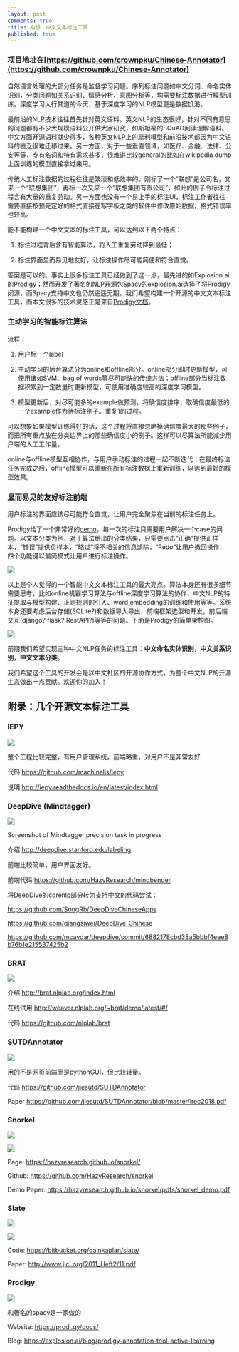 ```yaml
---
layout: post
comments: true
title: 构想：中文文本标注工具
published: true
---
```


### 项目地址在[https://github.com/crownpku/Chinese-Annotator](https://github.com/crownpku/Chinese-Annotator)


自然语言处理的大部分任务是监督学习问题。序列标注问题如中文分词、命名实体识别，分类问题如关系识别、情感分析、意图分析等，均需要标注数据进行模型训练。深度学习大行其道的今天，基于深度学习的NLP模型更是数据饥渴。

最前沿的NLP技术往往首先针对英文语料。英文NLP的生态很好，针对不同有意思的问题都有不少大规模语料公开供大家研究，如斯坦福的SQuAD阅读理解语料。中文方面开源语料就少得多，各种英文NLP上的犀利模型和前沿技术都因为中文语料的匮乏很难迁移过来。另一方面，对于一些垂直领域，如医疗、金融、法律、公安等等，专有名词和特有需求甚多，很难讲比较general的比如在wikipedia dump上面训练的模型直接拿过来用。

传统人工标注数据的过程往往是繁琐和低效率的。刚标了一个“联想”是公司名，又来一个“联想集团”，再标一次又来一个“联想集团有限公司”，如此的例子令标注过程含有大量的重复劳动。另一方面也没有一个易上手的标注UI，标注工作者往往需要直接按预先定好的格式直接在写字板之类的软件中修改原始数据，格式错误率也较高。

能不能构建一个中文文本的标注工具，可以达到以下两个特点：

1. 标注过程背后含有智能算法，将人工重复劳动降到最低；

2. 标注界面显而易见地友好，让标注操作尽可能简便和符合直觉。

答案是可以的。事实上很多标注工具已经做到了这一点，最先进的如Explosion.ai的Prodigy；然而开发了著名的NLP开源包Spacy的explosion.ai选择了将Prodigy闭源，而Spacy支持中文也仍然遥遥无期。我们希望构建一个开源的中文文本标注工具，而本文很多的技术灵感正是来自[Prodigy文档](https://prodi.gy/docs/)。

### 主动学习的智能标注算法

流程：

1. 用户标一个label

2. 主动学习的后台算法分为online和offline部分。online部分即时更新模型，可使用诸如SVM、bag of words等尽可能快的传统方法；offline部分当标注数据积累到一定数量时更新模型，可使用准确度较高的深度学习模型。

3. 模型更新后，对尽可能多的example做预测，将确信度排序，取确信度最低的一个example作为待标注例子。重复1的过程。

可以想象如果模型训练得好的话，这个过程将直接忽略掉确信度最大的那些例子，而把所有重点放在分类边界上的那些确信度小的例子。这样可以尽算法所能减少用户端的人工工作量。

online与offline模型互相协作，与用户手动标注的过程一起不断迭代；在最终标注任务完成之后，offline模型可以重新在所有标注数据上重新训练，以达到最好的模型效果。


### 显而易见的友好标注前端

用户标注的界面应该尽可能符合直觉，让用户完全聚焦在当前的标注任务上。

Prodigy给了一个非常好的[demo](https://prodi.gy/demo)，每一次的标注只需要用户解决一个case的问题。以文本分类为例，对于算法给出的分类结果，只需要点击“正确”提供正样本，“错误”提供负样本，“略过”将不相关的信息滤除，“Redo”让用户撤回操作，四个功能键以最简模式让用户进行标注操作。

![](https://raw.githubusercontent.com/crownpku/Chinese-Annotator/master/images/10.png)



以上是个人觉得的一个智能中文文本标注工具的最大亮点。算法本身还有很多细节需要思考，比如online机器学习算法与offline深度学习算法的协作、中文NLP的特征提取与模型构建、正则规则的引入、word embedding的训练和使用等等。系统本身还要考虑后台存储(SQLite?)和数据导入导出，前端框架选型和开发，前后端交互(django? flask? RestAPI?)等等的问题。下面是Prodigy的简单架构图。

![](https://raw.githubusercontent.com/crownpku/Chinese-Annotator/master/images/11.png)

前期我们希望实现三种中文NLP任务的标注工具：**中文命名实体识别**，**中文关系识别**，**中文文本分类**。

我们希望这个工具的开发会是以中文社区的开源协作方式，为整个中文NLP的开源生态做出一点贡献。欢迎你的加入！



## 附录：几个开源文本标注工具


### IEPY

![](https://raw.githubusercontent.com/crownpku/Chinese-Annotator/master/images/1.png)

整个工程比较完整，有用户管理系统。前端略重，对用户不是非常友好

代码 <https://github.com/machinalis/iepy>

说明 <http://iepy.readthedocs.io/en/latest/index.html>

 
### DeepDive (Mindtagger)

![](https://raw.githubusercontent.com/crownpku/Chinese-Annotator/master/images/2.png)

Screenshot of Mindtagger precision task in progress

介绍 <http://deepdive.stanford.edu/labeling>

前端比较简单，用户界面友好。

前端代码 <https://github.com/HazyResearch/mindbender>

将DeepDive的corenlp部分转为支持中文的代码尝试：

<https://github.com/SongRb/DeepDiveChineseApps>

<https://github.com/qiangsiwei/DeepDive_Chinese>

<https://github.com/mcavdar/deepdive/commit/6882178cbd38a5bbbf4eee8b76b1e215537425b2>

 
### BRAT

![](https://raw.githubusercontent.com/crownpku/Chinese-Annotator/master/images/3.png)

介绍 <http://brat.nlplab.org/index.html>

在线试用 <http://weaver.nlplab.org/~brat/demo/latest/#/>

代码 <https://github.com/nlplab/brat>

 
### SUTDAnnotator

![](https://raw.githubusercontent.com/crownpku/Chinese-Annotator/master/images/4.png)

用的不是网页前端而是pythonGUI，但比较轻量。

代码 <https://github.com/jiesutd/SUTDAnnotator>

Paper <https://github.com/jiesutd/SUTDAnnotator/blob/master/lrec2018.pdf>
 
 
### Snorkel

![](https://raw.githubusercontent.com/crownpku/Chinese-Annotator/master/images/5.png)

![](https://raw.githubusercontent.com/crownpku/Chinese-Annotator/master/images/6.png)

Page: <https://hazyresearch.github.io/snorkel/>

Github: <https://github.com/HazyResearch/snorkel>

Demo Paper: <https://hazyresearch.github.io/snorkel/pdfs/snorkel_demo.pdf>
 
 
### Slate

![](https://raw.githubusercontent.com/crownpku/Chinese-Annotator/master/images/7.png)

![](https://raw.githubusercontent.com/crownpku/Chinese-Annotator/master/images/8.png)

Code: <https://bitbucket.org/dainkaplan/slate/>

Paper: <http://www.jlcl.org/2011_Heft2/11.pdf>
 
 
### Prodigy

![](https://raw.githubusercontent.com/crownpku/Chinese-Annotator/master/images/9.png)

和著名的spacy是一家做的

Website: <https://prodi.gy/docs/>

Blog: <https://explosion.ai/blog/prodigy-annotation-tool-active-learning>

